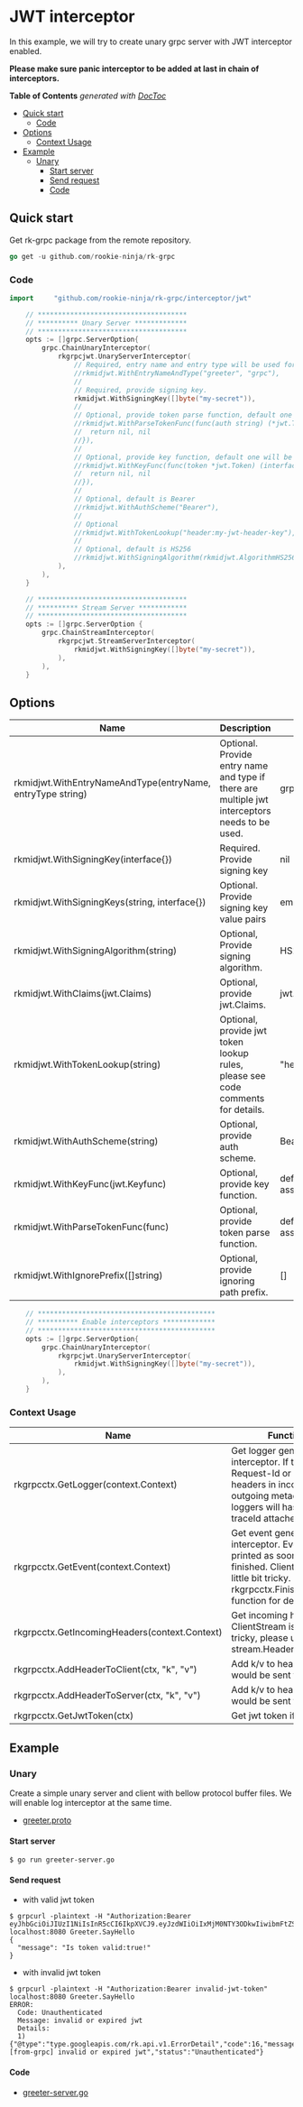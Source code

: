 # JWT interceptor
In this example, we will try to create unary grpc server with JWT interceptor enabled.

**Please make sure panic interceptor to be added at last in chain of interceptors.**

<!-- START doctoc generated TOC please keep comment here to allow auto update -->
<!-- DON'T EDIT THIS SECTION, INSTEAD RE-RUN doctoc TO UPDATE -->
**Table of Contents**  *generated with [DocToc](https://github.com/thlorenz/doctoc)*

- [Quick start](#quick-start)
  - [Code](#code)
- [Options](#options)
  - [Context Usage](#context-usage)
- [Example](#example)
  - [Unary](#unary)
    - [Start server](#start-server)
    - [Send request](#send-request)
    - [Code](#code-1)

<!-- END doctoc generated TOC please keep comment here to allow auto update -->

## Quick start
Get rk-grpc package from the remote repository.

```go
go get -u github.com/rookie-ninja/rk-grpc
```

### Code
```go
import     "github.com/rookie-ninja/rk-grpc/interceptor/jwt"
```
```go
    // *************************************
    // ********** Unary Server *************
    // *************************************
	opts := []grpc.ServerOption{
		grpc.ChainUnaryInterceptor(
			rkgrpcjwt.UnaryServerInterceptor(
			    // Required, entry name and entry type will be used for distinguishing interceptors. Recommended.
			    //rkmidjwt.WithEntryNameAndType("greeter", "grpc"),
			    //
			    // Required, provide signing key.
			    rkmidjwt.WithSigningKey([]byte("my-secret")),
			    //
			    // Optional, provide token parse function, default one will be assigned.
			    //rkmidjwt.WithParseTokenFunc(func(auth string) (*jwt.Token, error) {
			    //	return nil, nil
			    //}),
			    //
			    // Optional, provide key function, default one will be assigned.
			    //rkmidjwt.WithKeyFunc(func(token *jwt.Token) (interface{}, error) {
			    //	return nil, nil
			    //}),
			    //
			    // Optional, default is Bearer
			    //rkmidjwt.WithAuthScheme("Bearer"),
			    //
			    // Optional
			    //rkmidjwt.WithTokenLookup("header:my-jwt-header-key"),
			    //
			    // Optional, default is HS256
			    //rkmidjwt.WithSigningAlgorithm(rkmidjwt.AlgorithmHS256),
			),
		),
	}

    // *************************************
    // ********** Stream Server ************
    // *************************************
    opts := []grpc.ServerOption {
        grpc.ChainStreamInterceptor(
            rkgrpcjwt.StreamServerInterceptor(
				rkmidjwt.WithSigningKey([]byte("my-secret")),
            ),
        ),
    }
```

## Options
| Name | Description | Default Values |
| ---- | ---- | ---- |
| rkmidjwt.WithEntryNameAndType(entryName, entryType string) | Optional. Provide entry name and type if there are multiple jwt interceptors needs to be used. | grpc, grpc |
| rkmidjwt.WithSigningKey(interface{}) | Required. Provide signing key | nil |
| rkmidjwt.WithSigningKeys(string, interface{}) | Optional. Provide signing key value pairs | empty |
| rkmidjwt.WithSigningAlgorithm(string) | Optional, Provide signing algorithm. | HS256 |
| rkmidjwt.WithClaims(jwt.Claims) | Optional, provide jwt.Claims. | jwt.MapClaims{} |
| rkmidjwt.WithTokenLookup(string) | Optional, provide jwt token lookup rules, please see code comments for details. | "header:Authorization" |
| rkmidjwt.WithAuthScheme(string) | Optional, provide auth scheme. | Bearer |
| rkmidjwt.WithKeyFunc(jwt.Keyfunc) | Optional, provide key function. | default function will be assigned. |
| rkmidjwt.WithParseTokenFunc(func) | Optional, provide token parse function. | default function will be assigned. | 
| rkmidjwt.WithIgnorePrefix([]string) | Optional, provide ignoring path prefix. | [] |

```go
    // ********************************************
    // ********** Enable interceptors *************
    // ********************************************
    opts := []grpc.ServerOption{
        grpc.ChainUnaryInterceptor(
            rkgrpcjwt.UnaryServerInterceptor(
 			    rkmidjwt.WithSigningKey([]byte("my-secret")),
            ),
        ),
    }
```

### Context Usage
| Name | Functionality |
| ------ | ------ |
| rkgrpcctx.GetLogger(context.Context) | Get logger generated by log interceptor. If there are X-Request-Id or X-Trace-Id as headers in incoming and outgoing metadata, then loggers will has requestId and traceId attached by default. |
| rkgrpcctx.GetEvent(context.Context) | Get event generated by log interceptor. Event would be printed as soon as RPC finished. ClientStream is a little bit tricky. Please refer rkgrpcctx.FinishClientStream() function for details. |
| rkgrpcctx.GetIncomingHeaders(context.Context) | Get incoming header. ClientStream is a little bit tricky, please use stream.Header() instead. |
| rkgrpcctx.AddHeaderToClient(ctx, "k", "v") | Add k/v to headers which would be sent to client. |
| rkgrpcctx.AddHeaderToServer(ctx, "k", "v") | Add k/v to headers which would be sent to server. |
| rkgrpcctx.GetJwtToken(ctx) | Get jwt token if exists |

## Example
### Unary
Create a simple unary server and client with bellow protocol buffer files. We will enable log interceptor at the same time.
- [greeter.proto](../proto/greeter.proto)

#### Start server
```shell script
$ go run greeter-server.go
```

#### Send request
- with valid jwt token

```shell script
$ grpcurl -plaintext -H "Authorization:Bearer eyJhbGciOiJIUzI1NiIsInR5cCI6IkpXVCJ9.eyJzdWIiOiIxMjM0NTY3ODkwIiwibmFtZSI6IkpvaG4gRG9lIiwiaWF0IjoxNTE2MjM5MDIyfQ.EpM5XBzTJZ4J8AfoJEcJrjth8pfH28LWdjLo90sYb9g" localhost:8080 Greeter.SayHello
{
  "message": "Is token valid:true!"
}
```

- with invalid jwt token
```shell script
$ grpcurl -plaintext -H "Authorization:Bearer invalid-jwt-token" localhost:8080 Greeter.SayHello
ERROR:
  Code: Unauthenticated
  Message: invalid or expired jwt
  Details:
  1)	{"@type":"type.googleapis.com/rk.api.v1.ErrorDetail","code":16,"message":"[from-grpc] invalid or expired jwt","status":"Unauthenticated"}
```

#### Code
- [greeter-server.go](greeter-server.go)

